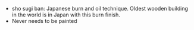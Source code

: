 - sho sugi ban: Japanese burn and oil technique. Oldest wooden building in the world is in Japan with this burn finish.
- Never needs to be painted